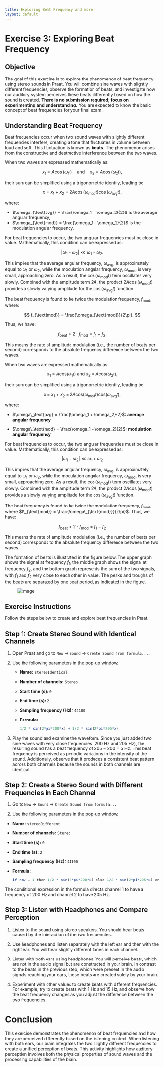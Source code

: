 ```yaml
---
title: Exploring Beat Frequency and more
layout: default
---
```


<script type="text/javascript" async
src="https://cdnjs.cloudflare.com/ajax/libs/mathjax/2.7.7/MathJax.js?config=TeX-MML-AM_CHTML">
</script>

# Exercise 3: Exploring Beat Frequency
## Objective

The goal of this exercise is to explore the phenomenon of beat frequency
using stereo sounds in Praat. You will combine sine waves with slightly
different frequencies, observe the formation of beats, and investigate
how our auditory system perceives these beats differently based on how
the sound is created. **There is no submission required; focus on
experimenting and understanding.** You are expected to know the basic
concept of beat frequencies for your final exam.

## Understanding Beat Frequency

Beat frequencies occur when two sound waves with slightly different
frequencies interfere, creating a tone that fluctuates in volume between
loud and soft. This fluctuation is known as **beats**. The phenomenon
arises from the constructive and destructive interference between the
two waves.  

When two waves are expressed mathematically as:

$$
x_1 = A \cos(\omega_1 t) \quad \text{and} \quad x_2 = A \cos(\omega_2 t),
$$

their sum can be simplified using a trigonometric identity, leading to:

$$
x = x_1 + x_2 = 2A \cos(\omega_{\text{mod}} t) \cos(\omega_{\text{avg}} t),
$$

where:

- $\omega_{\text{avg}} = \frac{\omega_1 + \omega_2}{2}$ is the average angular frequency,
- $\omega_{\text{mod}} = \frac{\omega_1 - \omega_2}{2}$ is the modulation angular frequency.

For beat frequencies to occur, the two angular frequencies must be close in value. Mathematically, this condition can be expressed as:

$$
|\omega_1 - \omega_2| \ll \omega_1 + \omega_2.
$$

This implies that the average angular frequency, $\omega_{\text{avg}}$, is approximately equal to $\omega_1$ or $\omega_2$, while the modulation angular frequency, $\omega_{\text{mod}}$, is very small, approaching zero. As a result, the $\cos(\omega_{\text{mod}} t)$ term oscillates very slowly. Combined with the amplitude term $2A$, the product $2A \cos(\omega_{\text{mod}} t)$ provides a slowly varying amplitude for the $\cos(\omega_{\text{avg}} t)$ function.

The beat frequency is found to be twice the modulation frequency, $f_{\text{mod}}$, where:

$$
f_{\text{mod}} = \frac{\omega_{\text{mod}}}{2\pi}.
$$

Thus, we have:

$$
f_{\text{beat}} = 2 \cdot f_{\text{mod}} = f_1 - f_2.
$$

This means the rate of amplitude modulation (i.e., the number of beats per second) corresponds to the absolute frequency difference between the two waves.


When two waves are expressed mathematically as:

<div align="center">

*x*<sub>1</sub> = *A*cos(*ω*<sub>1</sub>*t*) and *x*<sub>2</sub> = *A*cos(*ω*<sub>2</sub>*t*),

</div>

their sum can be simplified using a trigonometric identity, leading to:

<div align="center">

*x* = *x*<sub>1</sub> + *x*<sub>2</sub> = 2*A*cos(*ω*<sub>mod</sub>*t*)cos(*ω*<sub>avg</sub>*t*),

</div>

where:

-   $\omega\_\text{avg} = \frac{\omega_1 + \omega_2}{2}$: **average
    angular frequency**

-   $\omega\_\text{mod} = \frac{\omega_1 - \omega_2}{2}$: **modulation
    angular frequency**

For beat frequencies to occur, the two angular frequencies must be close
in value. Mathematically, this condition can be expressed as:

<div align="center">
    
\|*ω*<sub>1</sub> − *ω*<sub>2</sub>\| ≪ *ω*<sub>1</sub> + *ω*<sub>2</sub>

</div>

This implies that the average angular frequency, *ω*<sub>avg</sub>, is
approximately equal to *ω*<sub>1</sub> or *ω*<sub>2</sub>, while the
modulation angular frequency, *ω*<sub>mod</sub>, is very small,
approaching zero. As a result, the cos (*ω*<sub>mod</sub>*t*) term
oscillates very slowly. Combined with the amplitude term 2*A*, the
product 2*A*cos (*ω*<sub>mod</sub>*t*) provides a slowly varying
amplitude for the cos (*ω*<sub>avg</sub>*t*) function.

The beat frequency is found to be twice the modulation frequency,
*f*<sub>mod</sub>, where $f\_{\text{mod}} = \frac{\omega\_{\text{mod}}}{2\pi}$. Thus, we have:

<div align="center">
    
*f*<sub>beat</sub> = 2 ⋅ *f*<sub>mod</sub> = *f*<sub>1</sub> − *f*<sub>2</sub>
    
</div>

This means the rate of amplitude modulation (i.e., the number of beats
per second) corresponds to the absolute frequency difference between the
two waves.

The formation of beats is illustrated in the figure below. The upper
graph shows the signal at frequency *f*<sub>1</sub>, the middle graph
shows the signal at frequency *f*<sub>2</sub>, and the bottom graph
represents the sum of the two signals, with *f*<sub>1</sub> and
*f*<sub>2</sub> very close to each other in value. The peaks and troughs
of the beats are separated by one beat period, as indicated in the
figure.

<figure id="fig:beat">
<p><img src="beat-phenomenon.png" alt="image" /> <span id="fig:beat"
data-label="fig:beat"></span></p>
</figure>

## Exercise Instructions

Follow the steps below to create and explore beat frequencies in Praat.

## Step 1: Create Stereo Sound with Identical Channels

1. Open Praat and go to `New` → `Sound` →
`Create Sound from formula...`.

2. Use the following parameters in the pop-up window:

   - **Name:** `stereoIdentical`

   - **Number of channels:** `Stereo`

   - **Start time (s):** `0`

   - **End time (s):** `2`

   - **Sampling frequency (Hz):** `44100`

   - **Formula:**
        ```mathematica
        1/2 * sin(2*pi*200*x) + 1/2 * sin(2*pi*205*x)
        ```

3. Play the sound and examine the waveform. Since you just added two sine
waves with very close frequencies (200 Hz and 205 Hz), the resulting
sound has a beat frequency of 205 − 200 = 5 Hz. This beat frequency is
perceived as periodic variations in the intensity of the sound.
Additionally, observe that it produces a consistent beat pattern across
both channels because the sounds in both channels are identical.

## Step 2: Create a Stereo Sound with Different Frequencies in Each Channel

1. Go to `New` → `Sound` → `Create Sound from formula...`.

2. Use the following parameters in the pop-up window:

-   **Name:** `stereoDifferent`

-   **Number of channels:** `Stereo`

-   **Start time (s):** `0`

-   **End time (s):** `2`

-   **Sampling frequency (Hz):** `44100`

-   **Formula:**
    ```mathematica
    if row = 1 then 1/2 * sin(2*pi*200*x) else 1/2 * sin(2*pi*205*x) endif
    ```

The conditional expression in the formula directs channel 1 to have a
frequency of 200 Hz and channel 2 to have 205 Hz.

## Step 3: Listen with Headphones and Compare Perception

1. Listen to the sound using stereo speakers. You should hear beats
caused by the interaction of the two frequencies.

2. Use headphones and listen separately with the left ear and then with
the right ear. You will hear slightly different tones in each channel.

3. Listen with both ears using headphones. You will perceive beats, which
are not in the audio signal but are constructed in your brain. In
contrast to the beats in the previous step, which were present in the
audio signals reaching your ears, these beats are created solely by your
brain.

4. Experiment with other values to create beats with different
frequencies. For example, try to create beats with 1 Hz and 15 Hz, and
observe how the beat frequency changes as you adjust the difference
between the two frequencies.

# Conclusion

This exercise demonstrates the phenomenon of beat frequencies and how
they are perceived differently based on the listening context. When
listening with both ears, our brain integrates the two slightly
different frequencies to create a unified perception of beats. This
activity highlights how auditory perception involves both the physical
properties of sound waves and the processing capabilities of the brain.
